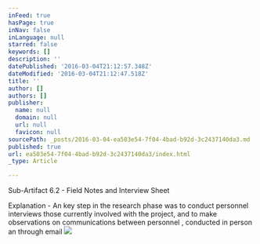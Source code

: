 ```yaml
---
inFeed: true
hasPage: true
inNav: false
inLanguage: null
starred: false
keywords: []
description: ''
datePublished: '2016-03-04T21:12:57.348Z'
dateModified: '2016-03-04T21:12:47.518Z'
title: ''
author: []
authors: []
publisher:
  name: null
  domain: null
  url: null
  favicon: null
sourcePath: _posts/2016-03-04-ea503e54-7f04-4bad-b92d-3c2437140da3.md
published: true
url: ea503e54-7f04-4bad-b92d-3c2437140da3/index.html
_type: Article

---
```

Sub-Artifact 6.2 - Field Notes and Interview Sheet

Explanation - An key step in the research phase was to conduct personnel interviews those currently involved with the project, and to make observations on communications between personnel , conducted in person an through email
![](https://the-grid-user-content.s3-us-west-2.amazonaws.com/82590bc4-a6ff-46ee-b7da-d7e776d131b0.jpg)